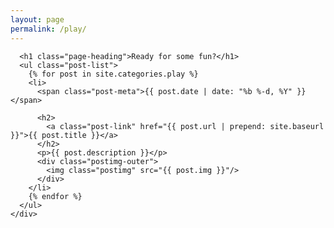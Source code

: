 ```yaml
---
layout: page
permalink: /play/
---
```



<div class = "container-fluid">
  <div class ="row">
    <div class="col-md-1 col-sm-1"></div>
    <div class="col-lg-12 col-md-10 col-sm-10" class="home">

      <h1 class="page-heading">Ready for some fun?</h1>
      <ul class="post-list">
        {% for post in site.categories.play %}
        <li>
          <span class="post-meta">{{ post.date | date: "%b %-d, %Y" }}</span>

          <h2>
            <a class="post-link" href="{{ post.url | prepend: site.baseurl }}">{{ post.title }}</a>
          </h2>
          <p>{{ post.description }}</p>
          <div class="postimg-outer">
            <img class="postimg" src="{{ post.img }}"/> 
          </div>
        </li>
        {% endfor %}
      </ul>
    </div>
  </div>
</div>

